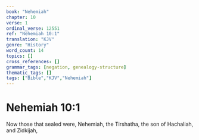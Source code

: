 ```yaml
---
book: "Nehemiah"
chapter: 10
verse: 1
ordinal_verse: 12551
ref: "Nehemiah 10:1"
translation: "KJV"
genre: "History"
word_count: 14
topics: []
cross_references: []
grammar_tags: [negation, genealogy-structure]
thematic_tags: []
tags: ["Bible","KJV","Nehemiah"]
---
```


# Nehemiah 10:1

Now those that sealed were, Nehemiah, the Tirshatha, the son of Hachaliah, and Zidkijah,
